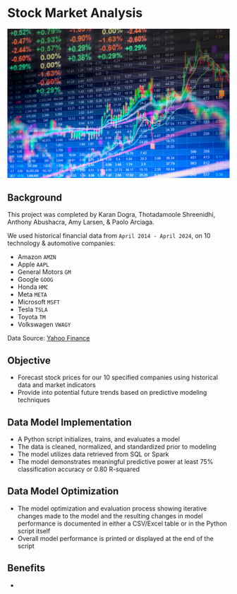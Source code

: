 # Stock Market Analysis 
![alt text](<Stock Market Image.jpeg>)

## Background
This project was completed by Karan Dogra, Thotadamoole Shreenidhi, Anthony Abushacra, Amy Larsen, & Paolo Arciaga. 

We used historical financial data from `April 2014 - April 2024`, on 10 technology & automotive companies: 
- Amazon `AMZN`
- Apple `AAPL`
- General Motors `GM`
- Google `GOOG`
- Honda `HMC`
- Meta `META`
- Microsoft `MSFT`
- Tesla `TSLA`
- Toyota `TM`
- Volkswagen `VWAGY`

Data Source: [Yahoo Finance](https://finance.yahoo.com/) 

## Objective
- Forecast stock prices for our 10 specified companies using historical data and market indicators
- Provide into potential future trends based on predictive modeling techniques

## Data Model Implementation 
- A Python script initializes, trains, and evaluates a model 
- The data is cleaned, normalized, and standardized prior to modeling
- The model utilizes data retrieved from SQL or Spark 
- The model demonstrates meaningful predictive power at least 75% classification accuracy or 0.80 R-squared 

## Data Model Optimization
- The model optimization and evaluation process showing iterative changes made to the model and the resulting changes in model performance is documented in either a CSV/Excel table or in the Python script itself
- Overall model performance is printed or displayed at the end of the script

## Benefits
- 
